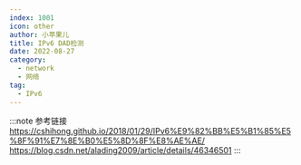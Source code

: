 ```yaml
---
index: 1001
icon: other
author: 小苹果儿
title: IPv6 DAD检测
date: 2022-08-27
category:
  - network
  - 网络
tag:
  - IPv6
---
```





:::note 参考链接
https://cshihong.github.io/2018/01/29/IPv6%E9%82%BB%E5%B1%85%E5%8F%91%E7%8E%B0%E5%8D%8F%E8%AE%AE/  
https://blog.csdn.net/alading2009/article/details/46346501
:::
